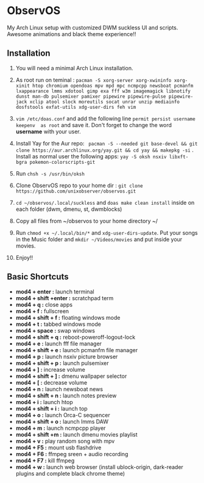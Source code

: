 # ObservOS
My Arch Linux setup with customized DWM suckless UI and scripts. Awesome animations and black theme experience!!

## Installation

1. You will need a minimal Arch Linux installation.  

2. As root run on teminal : `pacman -S xorg-server xorg-xwininfo xorg-xinit htop chromium opendoas mpv mpd mpc ncmpcpp newsboat pcmanfm lxappearance lmms xdotool gimp exa fff w3m imagemagick libnotify dunst man-db pulsemixer pamixer pipewire pipewire-pulse pipewire-jack xclip atool slock moreutils socat unrar unzip mediainfo dosfstools exfat-utils xdg-user-dirs feh vim` 
3. `vim /etc/doas.conf` and add the following line `permit persist username keepenv  as root` and save it. Don't forget to change the word **username** with your user. 
4. Install Yay for the Aur repo: ` pacman -S --needed git base-devel && git clone https://aur.archlinux.org/yay.git && cd yay && makepkg -si`
. Install as normal user the following apps: `yay -S oksh nsxiv libxft-bgra pokemon-colorscripts-git`
5. Run `chsh -s /usr/bin/oksh`
6. Clone ObservOS repo to your home dir : `git clone https://github.com/unixobserver/observos.git`
7. `cd ~/observos/.local/suckless` and `doas make clean install`  inside on each folder (dwm, dmenu, st, dwmblocks)
8. Copy all files from ~/observos to your home directory ~/
9. Run `chmod +x ~/.local/bin/*` and `xdg-user-dirs-update`. Put your songs in the Music folder and `mkdir ~/Videos/movies` and put inside your movies. 
10. Enjoy!!


## Basic Shortcuts

- **mod4 + enter        :** launch terminal
- **mod4 + shift +enter :** scratchpad term
- **mod4 + q            :** close apps 
- **mod4 + f            :** fullscreen
- **mod4 + shift + f    :** floating windows mode
- **mod4 + t            :** tabbed windows mode
- **mod4 + space        :** swap windows
- **mod4 + shift + q    :** reboot-poweroff-logout-lock 
- **mod4 + e            :** launch fff file manager
- **mod4 + shift + e    :** launch pcmanfm file manager
- **mod4 + p            :** launch nsxiv picture browser
- **mod4 + shift + p    :** launch pulsemixer
- **mod4 + ]            :** increase volume
- **mod4 + shift + ]    :** dmenu wallpaper selector
- **mod4 + [            :** decrease volume
- **mod4 + n            :** launch newsboat news
- **mod4 + shift + n    :** launch notes preview
- **mod4 + i            :** launch htop
- **mod4 + shift + i    :** launch top
- **mod4 + o            :** launch Orca-C sequencer
- **mod4 + shift + o    :** launch lmms DAW
- **mod4 + m            :** launch ncmpcpp player
- **mod4 + shift +m     :** launch dmenu movies playlist
- **mod4 + v            :** play random song with mpv 
- **mod4 + F5           :** mount usb flashdrive
- **mod4 + F6           :** ffmpeg sreen + audio recording
- **mod4 + F7           :** kill ffmpeg
- **mod4 + w            :** launch web browser (install ublock-origin, dark-reader plugins and complete black chrome theme)
